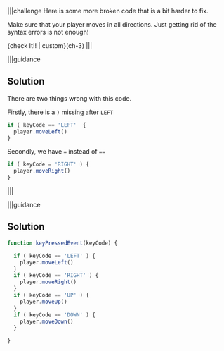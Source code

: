|||challenge
Here is some more broken code that is a bit harder to fix.

Make sure that your player moves in all directions. Just getting rid of the syntax errors is not enough!

{check It!! | custom}(ch-3)
|||

|||guidance
## Solution
There are two things wrong with this code.

Firstly, there is a `)` missing after `LEFT`

```javascript
if ( keyCode == 'LEFT'  {
  player.moveLeft()
} 
```

Secondly, we have `=` instead of `==`
```javascript
if ( keyCode = 'RIGHT' ) {
  player.moveRight()
} 
```

|||

|||guidance
## Solution

```javascript
function keyPressedEvent(keyCode) {

  if ( keyCode == 'LEFT' ) {
    player.moveLeft()
  } 
  if ( keyCode == 'RIGHT' ) {
    player.moveRight()
  } 
  if ( keyCode == 'UP' ) {
    player.moveUp()
  } 
  if ( keyCode == 'DOWN' ) {
    player.moveDown() 
  } 
 
}
```
